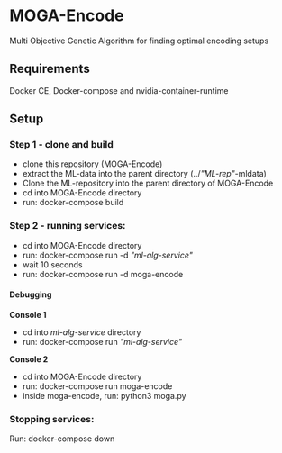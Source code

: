 # MOGA-Encode
Multi Objective Genetic Algorithm for finding optimal encoding setups

## Requirements
Docker CE, Docker-compose and nvidia-container-runtime

## Setup
### Step 1 - clone and build

- clone this repository (MOGA-Encode)
- extract the ML-data into the parent directory (../*"ML-rep"*-mldata)
- Clone the ML-repository into the parent directory of MOGA-Encode
- cd into MOGA-Encode directory
- run: docker-compose build


### Step 2 - running services:

- cd into MOGA-Encode directory
- run: docker-compose run -d *"ml-alg-service"*
- wait 10 seconds
- run: docker-compose run -d moga-encode


#### Debugging

**Console 1**

- cd into *ml-alg-service* directory
- run: docker-compose run *"ml-alg-service"*

**Console 2**

- cd into MOGA-Encode directory
- run: docker-compose run moga-encode
- inside moga-encode, run: python3 moga.py


### Stopping services:

Run: docker-compose down
